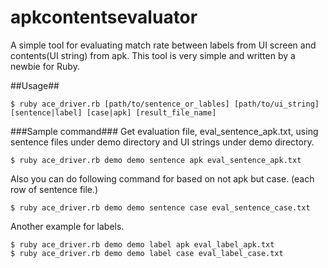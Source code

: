 apkcontentsevaluator
====================

A simple tool for evaluating match rate between labels from UI screen and contents(UI string) from apk. This tool is very simple and written by a newbie for Ruby.


##Usage##
```
$ ruby ace_driver.rb [path/to/sentence_or_lables] [path/to/ui_string] [sentence|label] [case|apk] [result_file_name]
```
###Sample command###
Get evaluation file, eval_sentence_apk.txt, using sentence files under demo directory and UI strings under demo directory.
```
$ ruby ace_driver.rb demo demo sentence apk eval_sentence_apk.txt
```

Also you can do following command for based on not apk but case. (each row of sentence file.)
```
$ ruby ace_driver.rb demo demo sentence case eval_sentence_case.txt
```

Another example for labels.
```
$ ruby ace_driver.rb demo demo label apk eval_label_apk.txt
$ ruby ace_driver.rb demo demo label case eval_label_case.txt
```
